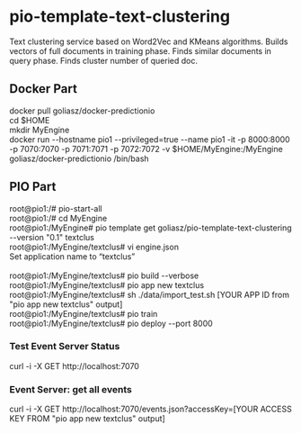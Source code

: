 # pio-template-text-clustering

Text clustering service based on Word2Vec and KMeans algorithms. Builds vectors of full documents in training phase. Finds similar documents in query phase. Finds cluster number of queried doc.

## Docker Part

docker pull goliasz/docker-predictionio<br>
cd $HOME<br>
mkdir MyEngine<br>
docker run --hostname pio1 --privileged=true --name pio1 -it -p 8000:8000 -p 7070:7070 -p 7071:7071 -p 7072:7072 -v $HOME/MyEngine:/MyEngine goliasz/docker-predictionio /bin/bash<br>

## PIO Part

root@pio1:/# pio-start-all<br>
root@pio1:/# cd MyEngine<br>
root@pio1:/MyEngine# pio template get goliasz/pio-template-text-clustering --version "0.1" textclus<br>
root@pio1:/MyEngine/textclus# vi engine.json<br>
Set application name to “textclus”<br>
<br>
root@pio1:/MyEngine/textclus# pio build --verbose<br>
root@pio1:/MyEngine/textclus# pio app new textclus<br>
root@pio1:/MyEngine/textclus# sh ./data/import_test.sh [YOUR APP ID from "pio app new textclus" output]<br>
root@pio1:/MyEngine/textclus# pio train<br>
root@pio1:/MyEngine/textclus# pio deploy --port 8000<br>

### Test Event Server Status

curl -i -X GET http://localhost:7070<br>

### Event Server: get all events

curl -i -X GET http://localhost:7070/events.json?accessKey=[YOUR ACCESS KEY FROM "pio app new textclus" output]<br>
<br>

